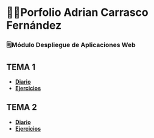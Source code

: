 # 👨‍🏫Porfolio Adrian Carrasco Fernández
### 🗒️Módulo Despliegue de Aplicaciones Web

## TEMA 1
* [**Diario**](https://github.com/AdriCarrasco22/Porfolio_Adrian_Carrasco_DAW/blob/main/UD1_GitHub_Y_MarkDown/diario_UD1.md) 
* [**Ejercicios**](https://github.com/AdriCarrasco22/Porfolio_Adrian_Carrasco_DAW/blob/main/UD1_GitHub_Y_MarkDown/enlaces_UD1.md)

## TEMA 2
* [**Diario**](https://github.com/AdriCarrasco22/Porfolio_Adrian_Carrasco_DAW/blob/main/UT%202%3A%20Introducci%C3%B3n%20a%20las%20Aplicaciones%20WEB/diario_UD2.md) 
* [**Ejercicios**](https://github.com/AdriCarrasco22/Porfolio_Adrian_Carrasco_DAW/tree/main/UT%202%3A%20Introducci%C3%B3n%20a%20las%20Aplicaciones%20WEB/Ejercicios)
